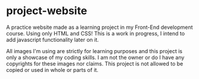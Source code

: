 # project-website
A practice website made as a learning project in my Front-End development course. Using only HTML and CSS!
This is a work in progress, I intend to add javascript functionality later on it.

All images I'm using are strictly for learning purposes and this project is only a showcase of my coding skills. I am not the owner or do I have any copyrights for these images nor claims. This project is not allowed to be copied or used in whole or parts of it.
